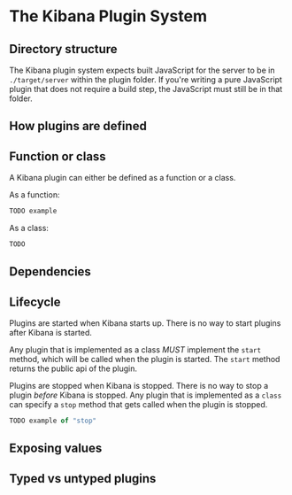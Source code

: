 # The Kibana Plugin System

## Directory structure

The Kibana plugin system expects built JavaScript for the server to be in
`./target/server` within the plugin folder. If you're writing a pure JavaScript
plugin that does not require a build step, the JavaScript must still be in that
folder.

## How plugins are defined

## Function or class

A Kibana plugin can either be defined as a function or a class.

As a function:

```js
TODO example
```

As a class:

```js
TODO
```

## Dependencies

## Lifecycle

Plugins are started when Kibana starts up. There is no way to start plugins
after Kibana is started.

Any plugin that is implemented as a class _MUST_ implement the `start` method,
which will be called when the plugin is started. The `start` method returns the
public api of the plugin.

Plugins are stopped when Kibana is stopped. There is no way to stop a plugin
_before_ Kibana is stopped. Any plugin that is implemented as a `class` can
specify a `stop` method that gets called when the plugin is stopped.

```js
TODO example of "stop"
```

## Exposing values

## Typed vs untyped plugins
